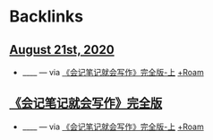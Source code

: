 
# Backlinks
## [August 21st, 2020](<August 21st, 2020.md>)
- ____ — via [《会记笔记就会写作》完全版-上](https://mp.weixin.qq.com/s?__biz=MzI1NTA4Nzk5Mw==&mid=2247483737&idx=1&sn=39b37468fd4bdb3f20589489ecf63118&chksm=ea3a054fdd4d8c59e0625583d5b5b21e1b0f5beed9aece9424d80b4de86e79a2d1a1e31c8b8f&scene=158[rd](<rd.md>)) [+Roam](<+Roam.md>)

## [《会记笔记就会写作》完全版](<《会记笔记就会写作》完全版.md>)
- ____ — via [《会记笔记就会写作》完全版-上](https://mp.weixin.qq.com/s?__biz=MzI1NTA4Nzk5Mw==&mid=2247483737&idx=1&sn=39b37468fd4bdb3f20589489ecf63118&chksm=ea3a054fdd4d8c59e0625583d5b5b21e1b0f5beed9aece9424d80b4de86e79a2d1a1e31c8b8f&scene=158[rd](<rd.md>)) [+Roam](<+Roam.md>)

